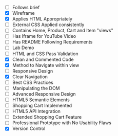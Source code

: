 - [ ] Follows brief
- [x] Wireframe
- [x] Applies HTML Appropriately
- [ ] External CSS Applied consistently
- [ ] Contains Home, Product, Cart and Item "views"
- [ ] Has Iframe for YouTube Video
- [ ] Has README Following Requirements
- [ ] Lab Demo
- [ ] HTML and CSS Pass Validation
- [x] Clean and Commented Code
- [x] Method to Navigate within view
- [ ] Responsive Design
- [x] Clear Navigation
- [ ] Best CSS Practices
- [ ] Manipulating the DOM
- [ ] Advanced Responsive Design
- [ ] HTML5 Semantic Elements
- [ ] Shopping Cart Implemented
- [ ] HTML5 API Integration
- [ ] Extended Shopping Cart Feature
- [ ] Professional Prototype with No Usability Flaws
- [x] Version Control